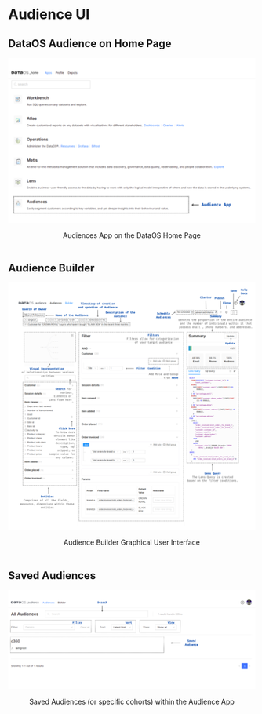 # Audience UI

## DataOS Audience on Home Page
 
<center>

![Audiences App on the DataOS Home Page](./audience_app.svg)

</center>

<figcaption align = "center">Audiences App on the DataOS Home Page</figcaption>
<br>

## Audience Builder
 
<center>

![Audience Builder Graphical User Interface](./copy_of_entities_comprises_of_all_the_fields_measures_dimensions_within_those_entities.svg)

</center>

<figcaption align = "center">Audience Builder Graphical User Interface</figcaption>
<br>

## Saved Audiences
 
<center>

![Saved Audiences (or specific cohorts) within the Audience App](./description_of_the_audience.svg)

</center>

<figcaption align = "center">Saved Audiences (or specific cohorts) within the Audience App</figcaption>
<br>